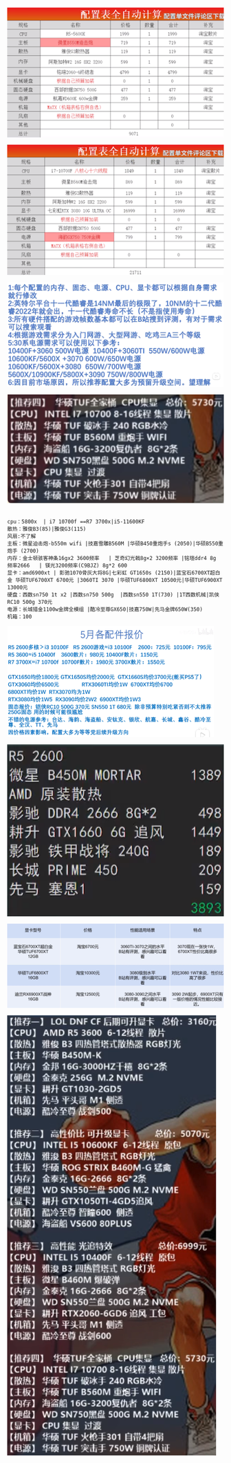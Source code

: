 ![image-20210503093832582](imgs/image-20210503093832582.png)

![image-20210503094108446](imgs/image-20210503094108446.png)

![](imgs/image-20210503095517156.png)

![image-20210503112814226](imgs/image-20210503112814226.png)

```shell

cpu：5800x  | i7 10700f ==R7 3700x|i5-11600KF
散热：雅俊B3(85)|雅俊G3(115)
风扇:不了解
主板：微星迫击炮-b550m wifi |技嘉雪雕B560M |华硕B450重炮手s (2050)|华硕B550重炮手 (2700)
内存：金士顿骇客神条16gx2 3600频率   | 芝奇幻光戟8g×2 3200频率 |铭瑄ddr4 8g 频率2666   | 镁光3200频率(C9BJZ) 8g*2 600
显卡：amd6900xt | 影驰1070骨灰大将8G|七彩虹 GT1650s (2150)|蓝宝石6700XT超白金 华硕TUF6700XT 6700元 |3060TI 3070 |华硕TUF6800XT 10500元|华硕TUF6900XT 13000元
硬盘：西数sn750 1t x2 |西数sn750 500g	|西数sn550 1T(730) |1T西数机械|凯侠RC10 500g 370元	
电源：长城猎金1100w金牌全模组 |酷冷至尊GX650|技嘉750W|先马金牌650W(350)
机箱：100
```

<img src="imgs/image-20210503101400732.png" style="zoom:50%;" />

![](imgs/image-20210503103441207.png)

![](imgs/image-20210503112104304.png)

![image-20210503112346497](imgs/image-20210503112346497.png)

